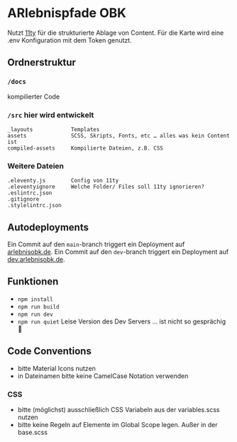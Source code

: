 # ARlebnispfade OBK

Nutzt [11ty](https://www.11ty.dev) für die strukturierte Ablage von Content. Für die Karte wird eine .env Konfiguration mit dem Token genutzt.

## Ordnerstruktur

### `/docs`
kompilierter Code


### `/src` hier wird entwickelt

```
_layouts            Templates
assets              SCSS, Skripts, Fonts, etc … alles was kein Content ist
compiled-assets     Kompilierte Dateien, z.B. CSS
```

### Weitere Dateien
```
.eleventy.js        Config von 11ty
.eleventyignore     Welche Folder/ Files soll 11ty ignorieren?
.eslintrc.json      
.gitignore          
.stylelintrc.json   
```

## Autodeployments
Ein Commit auf den `main`-branch triggert ein Deployment auf [arlebnisobk.de](https://arlebnisobk.de). Ein Commit auf den `dev`-branch triggert ein Deployment auf [dev.arlebnisobk.de](https://dev.arlebnisobk.de). 

## Funktionen

- `npm install`
- `npm run build` 
- `npm run dev` 
- `npm run quiet` Leise Version des Dev Servers … ist nicht so gesprächig 🤫


## Code Conventions

- bitte Material Icons nutzen
- in Dateinamen bitte keine CamelCase Notation verwenden

### CSS
- bitte (möglichst) ausschließlich CSS Variabeln aus der variables.scss nutzen
- bitte keine Regeln auf Elemente im Global Scope legen. Außer in der base.scss

